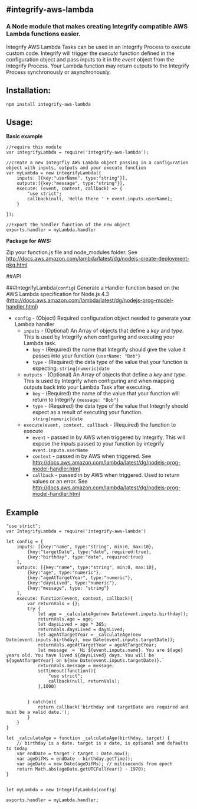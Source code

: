 #integrify-aws-lambda
---

### A Node module that makes creating Integrify compatible AWS Lambda functions easier.
Integrify AWS Lambda Tasks can be used in an Integrify Process to execute custom code. Integrify will trigger the *execute* function defined in the configuration object
 and pass inputs to it in the *event* object from the Integrify Process. Your Lambda function may return outputs to the Integrify Process synchronously or asynchronously. 

## Installation:
`npm install integrify-aws-lambda`

## Usage:

**Basic example**
~~~~
//require this module
var integrifyLambda = require('integrify-aws-lambda');

//create a new Integrfiy AWS Lambda object passing in a configuration object with inputs, outputs and your execute function 
var myLambda = new integrifyLambda({
    inputs: [{key:"userName", type:"string"}],
    outputs:[{key:"message", type:"string"}],
    execute: (event, context, callback) => {
        "use strict";
        callback(null, 'Hello there ' + event.inputs.userName);
    }

});

//Export the handler function of the new object
exports.handler = myLambda.handler
~~~~

**Package for AWS:**

Zip your function.js file and node_modules folder. See http://docs.aws.amazon.com/lambda/latest/dg/nodejs-create-deployment-pkg.html
 
##API

###IntegrifyLambda(`config`)
Generate a Handler function based on the AWS Lambda specification for Node.js 4.3 (http://docs.aws.amazon.com/lambda/latest/dg/nodejs-prog-model-handler.html)

* `config` - (Object) Required configuration object needed to generate your Lambda handler
    * `inputs` - (Optional) An Array of objects that define a *key* and *type*. This is used by Integrify when configuring and executing your Lambda task.
        * `key` - (Required) the name that Integrify should give the value it passes into your function `{userName: "Bob"}`
        * `type` - (Required) the data type of the value that your function is expecting. `string|numeric|date`
    * `outputs` - (Optional) An Array of objects that define a *key* and *type*. This is used by Integrify when configuring and when mapping outputs back into your Lambda Task after executing.
        * `key` - (Required) the name of the value that your function will return to Integrify `{message: "Bob"}`
        * `type` - (Required) the data type of the value that Integrify should expect as a result of executing your function.  `string|numeric|date`
    * `execute(event, context, callback`  - (Required) the function to execute
        * `event` - passed in by AWS when triggered by Integrify. This will expose the *inputs* passed to your function by integrify `event.inputs.userName`
        * `context` - passed in by AWS when triggered. See http://docs.aws.amazon.com/lambda/latest/dg/nodejs-prog-model-handler.html
        * `callback` - passed in by AWS when triggered. Used to return values or an error. See http://docs.aws.amazon.com/lambda/latest/dg/nodejs-prog-model-handler.html
 
## Example
 ~~~~
 "use strict";
 var IntegrifyLambda = require('integrify-aws-lambda')
 
 let config = {
     inputs: [{key:"name", type:"string", min:0, max:10},
         {key:"targetDate", type:"date", required:true},
         {key:"birthday", type:"date", required:true}
     ],
     outputs: [{key:"name", type:"string", min:0, max:10},
         {key:"age", type:"numeric"},
         {key:"ageAtTargetYear", type:"numeric"},
         {key:"daysLived", type:"numeric"},
         {key:"message", type: "string"}
     ],
     execute: function(event, context, callback){
         var returnVals = {};
         try {
             let age = _calculateAge(new Date(event.inputs.birthday));
             returnVals.age = age;
             let daysLived = age * 365;
             returnVals.daysLived = daysLived;
             let ageAtTargetYear = _calculateAge(new Date(event.inputs.birthday), new Date(event.inputs.targetDate));
             returnVals.ageAtTargetYear = ageAtTargetYear;
             let message  = `Hi ${event.inputs.name}. You are ${age} years old. You have lived ${daysLived} days. You will be ${ageAtTargetYear} on ${new Date(event.inputs.targetDate)}.`
             returnVals.message = message;
             setTimeout(function(){
                 "use strict";
                 callback(null, returnVals);
             },1000)
 
 
         } catch(e){
             return callback('birthday and targetDate are required and must be a valid date.');
         }
     }
 }
 
 let _calculateAge = function _calculateAge(birthday, target) {
     // birthday is a date. target is a date, is optional and defaults to today
     var endDate = target ? target : Date.now();
     var ageDifMs = endDate - birthday.getTime();
     var ageDate = new Date(ageDifMs); // miliseconds from epoch
     return Math.abs(ageDate.getUTCFullYear() - 1970);
 }
 
 
 let myLambda = new IntegrifyLambda(config)
 
 exports.handler = myLambda.handler;
~~~~